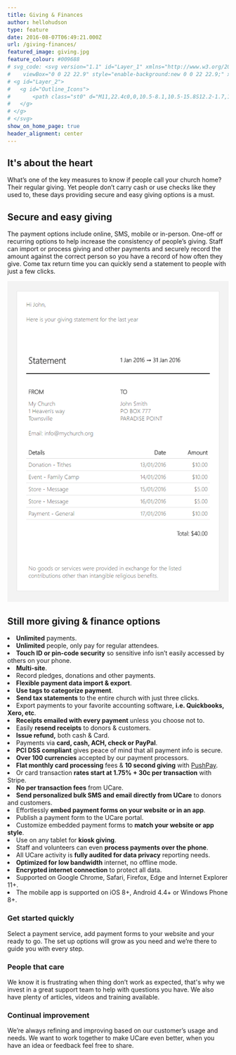 ```yaml
---
title: Giving & Finances
author: hellohudson
type: feature
date: 2016-08-07T06:49:21.000Z
url: /giving-finances/
featured_image: giving.jpg
feature_colour: #009688
# svg_code: <svg version="1.1" id="Layer_1" xmlns="http://www.w3.org/2000/svg" xmlns:xlink="http://www.w3.org/1999/xlink" x="0px" y="0px"
# 	 viewBox="0 0 22 22.9" style="enable-background:new 0 0 22 22.9;" xml:space="preserve">
# <g id="Layer_2">
# 	<g id="Outline_Icons">
# 		<path class="st0" d="M11,22.4c0,0,10.5-8.1,10.5-15.8S12.2-1.7,11,6C9.8-1.7,0.5-1.1,0.5,7.2S11,22.4,11,22.4z"/>
# 	</g>
# </g>
# </svg>
show_on_home_page: true
header_alignment: center
---
```


## It's about the heart

What’s one of the key measures to know if people call your church home? Their regular giving. Yet people don’t carry cash or use checks like they used to, these days providing secure and easy giving options is a must.

## Secure and easy giving

The payment options include online, SMS, mobile or in-person. One-off or recurring options to help increase the consistency of people’s giving. Staff can import or process giving and other payments and securely record the amount against the correct person so you have a record of how often they give. Come tax return time you can quickly send a statement to people with just a few clicks.

![](statement.png)

## Still more giving & finance options

<style>ul.checklist{padding:0} ul.checklist li{padding:2px 0 6px 36px;background:url(/wp-content/uploads/2016/10/check2.svg) no-repeat 0 0;list-style:none}</style><li><strong>Unlimited</strong> payments.</li><li><strong>Unlimited</strong> people, only pay for regular attendees.</li><li><strong>Touch ID or pin-code security</strong> so sensitive info isn’t easily accessed by others on your phone.</li><li><strong>Multi-site</strong>.</li><li>Record pledges, donations and other payments.</li><li><strong>Flexible payment data import &amp; export</strong>.</li><li><strong>Use tags to categorize payment</strong>.</li><li><strong>Send tax statements</strong> to the entire church with just three clicks.</li><li>Export payments to your favorite accounting software, <strong>i.e. Quickbooks, Xero, etc</strong>.</li><li><strong>Receipts emailed with every payment</strong> unless you choose not to.</li><li>Easily <strong>resend receipts</strong> to donors &amp; customers.</li><li><strong>Issue refund,</strong> both cash &amp; Card.</li><li>Payments via <strong>card, cash, ACH, check or PayPal</strong>.</li><li><strong>PCI DSS compliant</strong> gives peace of mind that all payment info is secure.</li><li><strong>Over 100 currencies</strong> accepted by our payment processors.</li><li><strong>Flat monthly card processing</strong> fees &amp; <strong>10 second giving</strong> with <a href="https://ucarehq.com/blog/grow-your-church-donations-with-pushpay/">PushPay</a>.</li><li>Or card transaction <strong>rates start at 1.75% + 30c per transaction</strong> with Stripe.</li><li><strong>No per transaction fees</strong> from UCare.</li><li><strong>Send personalized bulk SMS and email directly from UCare</strong> to donors and customers.</li><li>Effortlessly <strong>embed payment forms on your website or in an app</strong>.</li><li>Publish a payment form to the UCare portal.</li><li>Customize embedded payment forms to <strong>match your website or app style</strong>.</li><li>Use on any tablet for <strong>kiosk giving</strong>.</li><li>Staff and volunteers can even <strong>process payments over the phone</strong>.</li><li>All UCare activity is <strong>fully audited for data privacy</strong> reporting needs.</li><li><strong>Optimized for low bandwidth</strong> internet, no offline mode.</li><li><strong>Encrypted internet connection</strong> to protect all data.</li><li>Supported on Google Chrome, Safari, Firefox, Edge and Internet Explorer 11+.</li><li>The mobile app is supported on iOS 8+, Android 4.4+ or Windows Phone 8+.</li>

### Get started quickly

Select a payment service, add payment forms to your website and your ready to go. The set up options will grow as you need and we’re there to guide you with every step.

### People that care

We know it is frustrating when thing don’t work as expected, that's why we invest in a great support team to help with questions you have. We also have plenty of articles, videos and training available.

### Continual improvement

We’re always refining and improving based on our customer’s usage and needs. We want to work together to make UCare even better, when you have an idea or feedback feel free to share.